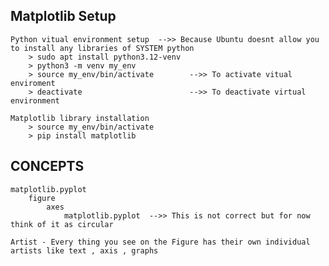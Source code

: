 ## Matplotlib Setup 

    Python vitual environment setup  -->> Because Ubuntu doesnt allow you to install any libraries of SYSTEM python
        > sudo apt install python3.12-venv
        > python3 -m venv my_env
        > source my_env/bin/activate        -->> To activate vitual enviroment
        > deactivate                        -->> To deactivate virtual environment
    
    Matplotlib library installation
        > source my_env/bin/activate
        > pip install matplotlib


## CONCEPTS

    matplotlib.pyplot
        figure
            axes
                matplotlib.pyplot  -->> This is not correct but for now think of it as circular
    
    Artist - Every thing you see on the Figure has their own individual artists like text , axis , graphs 